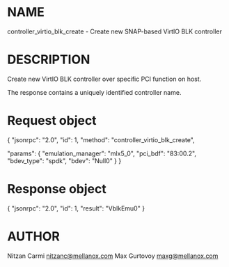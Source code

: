 # NAME

controller_virtio_blk_create - Create new SNAP-based VirtIO BLK controller

# DESCRIPTION

Create new VirtIO BLK controller over specific PCI function on host.

The response contains a uniquely identified controller name.

# Request object

{
  "jsonrpc": "2.0",
  "id": 1,
  "method": "controller_virtio_blk_create",

  "params": {
    "emulation_manager": "mlx5_0",
    "pci_bdf": "83:00.2",
    "bdev_type": "spdk",
    "bdev": "Null0"
  }
}

# Response object

{
  "jsonrpc": "2.0",
  "id": 1,
  "result": "VblkEmu0"
}


# AUTHOR

Nitzan Carmi <nitzanc@mellanox.com>
Max Gurtovoy <maxg@mellanox.com>
